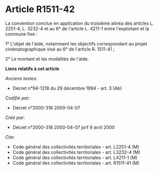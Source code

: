 # Article R1511-42

La convention conclue en application du troisième alinéa des articles L. 2251-4, L. 3232-4 et au 6° de l'article L. 4211-1
entre l'exploitant et la commune fixe :

1° L'objet de l'aide, notamment les objectifs correspondant au projet cinématographique visé au 6° de l'article R. 1511-41 ;

2° Le montant et les modalités de l'aide.

**Liens relatifs à cet article**

_Anciens textes_:

  - Décret n°94-1218 du 29 décembre 1994 - art. 3 (Ab)

_Codifié par_:

  - Décret n°2000-318 2000-04-07

_Créé par_:

  - Décret n°2000-318 2000-04-07 jorf 9 avril 2000

_Cite_:

  - Code général des collectivités territoriales - art. L2251-4 (M)
  - Code général des collectivités territoriales - art. L3232-4 (M)
  - Code général des collectivités territoriales - art. L4211-1 (M)
  - Code général des collectivités territoriales - art. R1511-41 (M)
